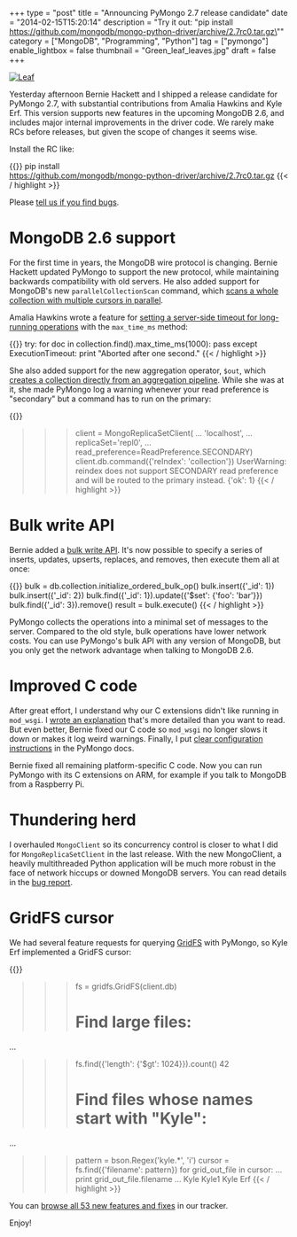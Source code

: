 +++
type = "post"
title = "Announcing PyMongo 2.7 release candidate"
date = "2014-02-15T15:20:14"
description = "Try it out: \"pip install https://github.com/mongodb/mongo-python-driver/archive/2.7rc0.tar.gz\""
category = ["MongoDB", "Programming", "Python"]
tag = ["pymongo"]
enable_lightbox = false
thumbnail = "Green_leaf_leaves.jpg"
draft = false
+++

<p><a href="http://commons.wikimedia.org/wiki/File:Green_leaf_leaves.jpg"><img alt="Leaf" src="Green_leaf_leaves.jpg" style="display:block; margin-left:auto; margin-right:auto;" title="Leaf"/></a></p>
<p>Yesterday afternoon Bernie Hackett and I shipped a release candidate for PyMongo 2.7, with substantial contributions from Amalia Hawkins and Kyle Erf. This version supports new features in the upcoming MongoDB 2.6, and includes major internal improvements in the driver code. We rarely make RCs before releases, but given the scope of changes it seems wise.</p>
<p>Install the RC like:</p>

{{<highlight plain>}}
pip install \
  https://github.com/mongodb/mongo-python-driver/archive/2.7rc0.tar.gz
{{< / highlight >}}

<p>Please <a href="https://jira.mongodb.org/browse/PYTHON">tell us if you find bugs</a>.</p>
<h1 id="mongodb-26-support">MongoDB 2.6 support</h1>
<p>For the first time in years, the MongoDB wire protocol is changing. Bernie Hackett updated PyMongo to support the new protocol, while maintaining backwards compatibility with old servers. He also added support for MongoDB's new <code>parallelCollectionScan</code> command, which <a href="https://pymongo.readthedocs.io/en/stable/api/pymongo/collection.html#pymongo.collection.Collection.parallel_scan">scans a whole collection with multiple cursors in parallel</a>.</p>
<p>Amalia Hawkins wrote a feature for <a href="https://pymongo.readthedocs.io/en/stable/api/pymongo/cursor.html#pymongo.cursor.Cursor.max_time_ms">setting a server-side timeout for long-running operations</a> with the <code>max_time_ms</code> method:</p>

{{<highlight python3>}}
try:
    for doc in collection.find().max_time_ms(1000):
        pass
except ExecutionTimeout:
    print "Aborted after one second."
{{< / highlight >}}

<p>She also added support for the new aggregation operator, <code>$out</code>, which <a href="http://docs.mongodb.org/master/reference/operator/aggregation/out/">creates a collection directly from an aggregation pipeline</a>. While she was at it, she made PyMongo log a warning whenever your read preference is "secondary" but a command has to run on the primary:</p>

{{<highlight python3>}}
>>> client = MongoReplicaSetClient(
...     'localhost',
...     replicaSet='repl0',
...     read_preference=ReadPreference.SECONDARY)
>>> client.db.command({'reIndex': 'collection'})
UserWarning: reindex does not support SECONDARY read preference
and will be routed to the primary instead.
{'ok': 1}
{{< / highlight >}}

<h1 id="bulk-write-api">Bulk write API</h1>
<p>Bernie added a <a href="https://pymongo.readthedocs.io/en/stable/examples/bulk.html">bulk write API</a>. It's now possible to specify a series of inserts, updates, upserts, replaces, and removes, then execute them all at once:</p>

{{<highlight python3>}}
bulk = db.collection.initialize_ordered_bulk_op()
bulk.insert({'_id': 1})
bulk.insert({'_id': 2})
bulk.find({'_id': 1}).update({'$set': {'foo': 'bar'}})
bulk.find({'_id': 3}).remove()
result = bulk.execute()
{{< / highlight >}}

<p>PyMongo collects the operations into a minimal set of messages to the server. Compared to the old style, bulk operations have lower network costs. You can use PyMongo's bulk API with any version of MongoDB, but you only get the network advantage when talking to MongoDB 2.6.</p>
<h1 id="improved-c-code">Improved C code</h1>
<p>After great effort, I understand why our C extensions didn't like running in <code>mod_wsgi</code>. I <a href="/python-c-extensions-and-mod-wsgi">wrote an explanation</a> that's more detailed than you want to read. But even better, Bernie fixed our C code so <code>mod_wsgi</code> no longer slows it down or makes it log weird warnings. Finally, I put <a href="https://pymongo.readthedocs.io/en/stable/examples/mod_wsgi.html">clear configuration instructions</a> in the PyMongo docs.</p>
<p>Bernie fixed all remaining platform-specific C code. Now you can run PyMongo with its C extensions on ARM, for example if you talk to MongoDB from a Raspberry Pi.</p>
<h1 id="thundering-herd">Thundering herd</h1>
<p>I overhauled <code>MongoClient</code> so its concurrency control is closer to what I did for <code>MongoReplicaSetClient</code> in the last release. With the new MongoClient, a heavily multithreaded Python application will be much more robust in the face of network hiccups or downed MongoDB servers. You can read details in the <a href="https://jira.mongodb.org/browse/PYTHON-487">bug report</a>.</p>
<h1 id="gridfs-cursor">GridFS cursor</h1>
<p>We had several feature requests for querying <a href="http://docs.mongodb.org/manual/reference/glossary/#term-gridfs">GridFS</a> with PyMongo, so Kyle Erf implemented a GridFS cursor:</p>

{{<highlight python3>}}
>>> fs = gridfs.GridFS(client.db)
>>> # Find large files:
...
>>> fs.find({'length': {'$gt': 1024}}).count()
42
>>> # Find files whose names start with "Kyle":
...
>>> pattern = bson.Regex('kyle.*', 'i')
>>> cursor = fs.find({'filename': pattern})
>>> for grid_out_file in cursor:
...     print grid_out_file.filename
...
Kyle
Kyle1
Kyle Erf
{{< / highlight >}}

<p>You can <a href="https://jira.mongodb.org/browse/PYTHON/fixforversion/12892">browse all 53 new features and fixes</a> in our tracker.</p>
<p>Enjoy!</p>
